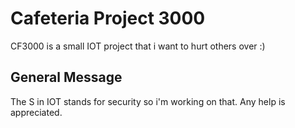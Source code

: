 # Cafeteria Project 3000

CF3000 is a small IOT project that i want to hurt others over :)

## General Message

The S in IOT stands for security so i'm working on that. Any help is appreciated.
